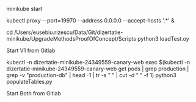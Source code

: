 minikube start

kubectl proxy --port=19970 --address 0.0.0.0 --accept-hosts '.*' &

cd /Users/eusebiu.rizescu/Data/Git/dizertatie-minikube/UpgradeMethodsProofOfConcept/Scripts
python3 loadTest.oy

Start V1 from Gitlab

kubectl -n dizertatie-minikube-24349559-canary-web exec $(kubectl -n dizertatie-minikube-24349559-canary-web get pods | grep production | grep -v "production-db" | head -1 | tr -s " " | cut -d " " -f 1) python3 populateTables.py

Start Both from Gitlab